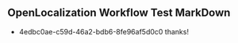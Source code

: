 ## OpenLocalization Workflow Test MarkDown
* 4edbc0ae-c59d-46a2-bdb6-8fe96af5d0c0 thanks!

<!--HONumber=Jul16_HO3-->


